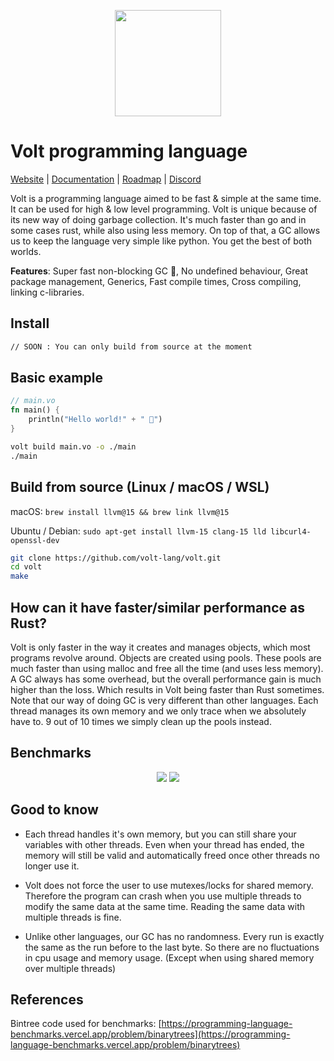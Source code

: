 
<div align="center">
<p>
    <img width="170" src="https://raw.githubusercontent.com/volt-lang/volt/master/misc/volt.svg">
</p>
</div>

# Volt programming language

[Website](https://voltx.dev) | [Documentation](https://github.com/volt-lang/volt/blob/main/docs/docs.md) | [Roadmap](https://github.com/volt-lang/volt/blob/main/ROADMAP.md) | [Discord](https://discord.gg/RwEGqdSERA)


Volt is a programming language aimed to be fast & simple at the same time. It can be used for high & low level programming. Volt is unique because of its new way of doing garbage collection. It's much faster than go and in some cases rust, while also using less memory. On top of that, a GC allows us to keep the language very simple like python. You get the best of both worlds.

**Features**: Super fast non-blocking GC 🙌, No undefined behaviour, Great package management, Generics, Fast compile times, Cross compiling, linking c-libraries.

## Install

```sh
// SOON : You can only build from source at the moment
```

## Basic example

```rust
// main.vo
fn main() {
    println("Hello world!" + " 🎉")
}
```

```sh
volt build main.vo -o ./main
./main
```

## Build from source (Linux / macOS / WSL)

macOS: `brew install llvm@15 && brew link llvm@15`

Ubuntu / Debian: `sudo apt-get install llvm-15 clang-15 lld libcurl4-openssl-dev`

```bash
git clone https://github.com/volt-lang/volt.git
cd volt
make
```

## How can it have faster/similar performance as Rust?

Volt is only faster in the way it creates and manages objects, which most programs revolve around. Objects are created using pools. These pools are much faster than using malloc and free all the time (and uses less memory). A GC always has some overhead, but the overall performance gain is much higher than the loss. Which results in Volt being faster than Rust sometimes. Note that our way of doing GC is very different than other languages. Each thread manages its own memory and we only trace when we absolutely have to. 9 out of 10 times we simply clean up the pools instead.

## Benchmarks

<div align="center"><p>
    <img src="https://raw.githubusercontent.com/volt-lang/volt/master/misc/volt-bintree.png">
    <img src="https://raw.githubusercontent.com/volt-lang/volt/master/misc/volt-http.png">
</p></div>

## Good to know

- Each thread handles it's own memory, but you can still share your variables with other threads. Even when your thread has ended, the memory will still be valid and automatically freed once other threads no longer use it.

- Volt does not force the user to use mutexes/locks for shared memory. Therefore the program can crash when you use multiple threads to modify the same data at the same time. Reading the same data with multiple threads is fine.

- Unlike other languages, our GC has no randomness. Every run is exactly the same as the run before to the last byte. So there are no fluctuations in cpu usage and memory usage. (Except when using shared memory over multiple threads)

## References

Bintree code used for benchmarks: [https://programming-language-benchmarks.vercel.app/problem/binarytrees](https://programming-language-benchmarks.vercel.app/problem/binarytrees)
